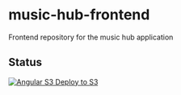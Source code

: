 # music-hub-frontend
Frontend repository for the music hub application

## Status
[![Angular S3 Deploy to S3](https://github.com/garnish-boys/music-hub-frontend/actions/workflows/angular-s3-deploy.yml/badge.svg?branch=main&event=branch_protection_rule)](https://github.com/garnish-boys/music-hub-frontend/actions/workflows/angular-s3-deploy.yml)
